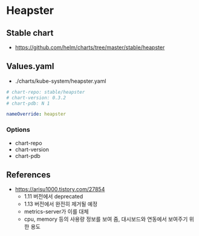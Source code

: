 # Heapster

## Stable chart
* https://github.com/helm/charts/tree/master/stable/heapster


## Values.yaml
* ./charts/kube-system/heapster.yaml
```yaml
# chart-repo: stable/heapster
# chart-version: 0.3.2
# chart-pdb: N 1

nameOverride: heapster
```

### Options
* chart-repo
* chart-version
* chart-pdb

## References
* https://arisu1000.tistory.com/27854
  * 1.11 버전에서 deprecated 
  * 1.13 버전에서 완전히 제거될 예정 
  * metrics-server가 이를 대체
  * cpu, memory 등의 사용량 정보를 보여 줌, 대시보드와 연동에서 보여주기 위한 용도